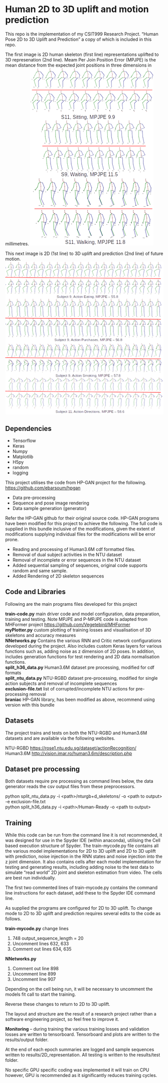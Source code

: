 # Human 2D to 3D uplift and motion prediction

This repo is the implementation of my CSIT999 Research Project. “Human Pose 2D to 3D Uplift and Prediction” a copy of which is included in this repo.

The first image is 2D human skeleton (first line) representations uplifted to 3D represenation (2nd line). Meam Per Join Position Error (MPJPE) is the mean distance from the expected joint positions in three dimensions in millimetres.
![2D to 3D Uplift](images/top-uplift.png)

This next image is 2D (1st line) to 3D uplift and prediction (2nd line) of future motion.
![2D to 3D Prediction](images/top-prediction-h36M.png)

## Dependencies
- Tensorflow 
- Keras
- Numpy
- Matplotlib
- H5py
- random
- logging

This project utilises the code from HP-GAN project for the following. https://github.com/ebarsoum/hpgan

- Data pre-processing
- Sequence and pose image rendering
- Data sample generation (generator)

Refer the HP-GAN github for their original source code. HP-GAN programs have been modified for this project to achieve the following. The full code is supplied in this bundle inclusive of the modifications, given the extent of modifications supplying individual files for the modifications will be error prone.

- Reading and processing of Human3.6M cdf formatted files.
- Removal of dual subject activities in the NTU dataset
- Removal of incomplete or error sequences in the NTU dataset
- Added sequential sampling of sequences, original code supports random and same sample.
- Added Rendering of 2D skeleton sequences

## Code and Libraries

Following are the main programs files developed for this project

**train-code.py**  main driver code and model configuration, data preparation, training and testing. Note MPJPE and P-MPJPE code is adapted from MHFormer project https://github.com/Vegetebird/MHFormer  
**myPlotter.py**  custom plotting of training losses and visualisation of 3D skeletons and accuracy measures  
**NNetworks.py**	Contains the various RNN and Critic network configurations developed during the project. Also includes custom Keras layers for various functions such as, adding noise as z dimension of 2D poses.  In addition, includes generation functions for test rendering and 2D data normalisation functions.  
**split_h36_data.py**	 Human3.6M dataset pre processing, modified for cdf formats  
**split_ntu_data.py**  NTU-RGBD dataset pre-processing, modified for single action subjects and removal of incomplete sequences  
**exclusion-file.txt**  list of corrupted/incomplete NTU actions for pre-processing removal  
**braniac**  HP-GAN library, has been modified as above, recommend using version with this bundle  

## Datasets

The project trains and tests on both the NTU-RGBD and Human3.6M datasets and are available via the following websites.

NTU-RGBD https://rose1.ntu.edu.sg/dataset/actionRecognition/  
Human3.6M http://vision.imar.ro/human3.6m/description.php

## Dataset pre processing

Both datasets require pre processing as command lines below, the data generator reads the csv output files from these preprocessors.

python split_ntu_data.py -i \<path\>/nturgb+d_skeletons/ -o \<path to output\> -e exclusion-file.txt  
python split_h36_data.py -i \<path\>/Human-Ready -o \<path to output\>

## Training

While this code can be run from the command line it is not recommended, it was designed for use in the Spyder IDE (within anaconda), utilising the Cell based execution structure of Spyder. The train-mycode.py file contains all the various model implementations for 2D to 3D uplift and 2D to 3D uplift with prediction, noise injection in the RNN states and noise injection into the z joint dimension. It also contains cells after each model implementation for testing and generating results, including adding noise to the test data to simulate “read world” 2D joint and skeleton estimation from video. The cells are best run individually.

The first two commented lines of train-mycode.py contains the command line instructions for each dataset, add these to the Spyder IDE command line.   

As supplied the programs are configured for 2D to 3D uplift.  To change mode to 2D to 3D uplift and prediction requires several edits to the code as follows.

**train-mycode.py** change lines 
1.  748 output_sequence_length = 20
2.  Uncomment lines 632, 633
3.  Comment out lines 634, 635

**NNetworks.py**
1.	Comment out line 898
2.	Uncomment line 899
3.	Uncomment line 907

Depending on the cell being run, it will be necessary to uncomment the models fit call to start the training.

Reverse these changes to return to 2D to 3D uplift.

The layout and structure are the result of a research project rather than a software engineering project, so feel free to improve it.

**Monitoring** – during training the various training losses and validation losses are written to tensorboard.  Tensorboard and plots are written to the results/output folder.

At the end of each epoch summaries are logged and sample sequences written to results/2D_representation. All testing is written to the results/test folder.

No specific GPU specific coding was implemented it will train on CPU however, GPU is recommended as it significantly reduces training cycles.

